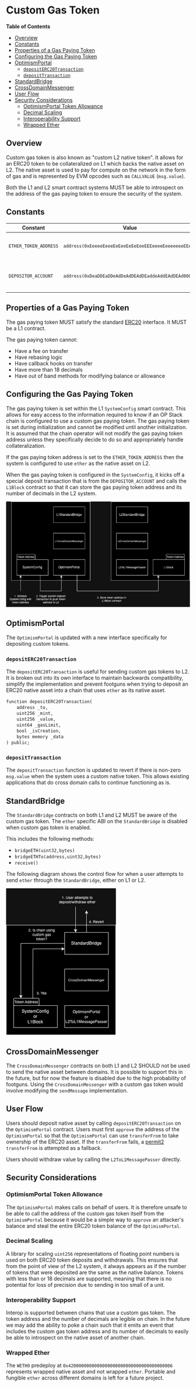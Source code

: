 # Custom Gas Token

<!-- START doctoc generated TOC please keep comment here to allow auto update -->
<!-- DON'T EDIT THIS SECTION, INSTEAD RE-RUN doctoc TO UPDATE -->
**Table of Contents**

- [Overview](#overview)
- [Constants](#constants)
- [Properties of a Gas Paying Token](#properties-of-a-gas-paying-token)
- [Configuring the Gas Paying Token](#configuring-the-gas-paying-token)
- [OptimismPortal](#optimismportal)
  - [`depositERC20Transaction`](#depositerc20transaction)
  - [`depositTransaction`](#deposittransaction)
- [StandardBridge](#standardbridge)
- [CrossDomainMessenger](#crossdomainmessenger)
- [User Flow](#user-flow)
- [Security Considerations](#security-considerations)
  - [OptimismPortal Token Allowance](#optimismportal-token-allowance)
  - [Decimal Scaling](#decimal-scaling)
  - [Interoperability Support](#interoperability-support)
  - [Wrapped Ether](#wrapped-ether)

<!-- END doctoc generated TOC please keep comment here to allow auto update -->

## Overview

Custom gas token is also known as "custom L2 native token". It allows for an ERC20 token to be collateralized on L1
which backs the native asset on L2. The native asset is used to pay for compute on the network in the form of gas
and is represented by EVM opcodes such as `CALLVALUE` (`msg.value`).

Both the L1 and L2 smart contract systems MUST be able to introspect on the address of the gas paying token to
ensure the security of the system.

## Constants

| Constant          | Value                           | Description |
| ----------------- | ------------------------------- | ----------- |
| `ETHER_TOKEN_ADDRESS` |  `address(0xEeeeeEeeeEeEeeEeEeEeeEEEeeeeEeeeeeeeEEeE)` | Represents ether for gas paying asset |
| `DEPOSITOR_ACCOUNT` | `address(0xDeaDDEaDDeAdDeAdDEAdDEaddeAddEAdDEAd0001)` | Account with auth permissions on `L1Block` contract |

## Properties of a Gas Paying Token

The gas paying token MUST satisfy the standard [ERC20](https://eips.ethereum.org/EIPS/eip-20) interface.
It MUST be a L1 contract.

The gas paying token cannot:

- Have a fee on transfer
- Have rebasing logic
- Have callback hooks on transfer
- Have more than 18 decimals
- Have out of band methods for modifying balance or allowance

## Configuring the Gas Paying Token

The gas paying token is set within the L1 `SystemConfig` smart contract. This allows for easy access to the information
required to know if an OP Stack chain is configured to use a custom gas paying token. The gas paying token is set
during initialization and cannot be modified until another initialization. It is assumed that the chain operator
will not modify the gas paying token address unless they specifically decide to do so and appropriately handle collateralization.

If the gas paying token address is set to the `ETHER_TOKEN_ADDRESS` then the system is configured to use `ether` as the
native asset on L2.

When the gas paying token is configured in the `SystemConfig`, it kicks off a special deposit transaction that is from the
`DEPOSITOR_ACCOUNT` and calls the `L1Block` contract so that it can store the gas paying token address and its number of decimals
in the L2 system.

![](../static/assets/custom-token-setup.png)

## OptimismPortal

The `OptimismPortal` is updated with a new interface specifically for depositing custom tokens.

### `depositERC20Transaction`

The `depositERC20Transaction` is useful for sending custom gas tokens to L2. It is broken out into its own interface
to maintain backwards compatibility, simplify the implementation and prevent footguns when trying to deposit an
ERC20 native asset into a chain that uses `ether` as its native asset.

```solidity
function depositERC20Transaction(
    address _to,
    uint256 _mint,
    uint256 _value,
    uint64 _gasLimit,
    bool _isCreation,
    bytes memory _data
) public;
```

### `depositTransaction`

The `depositTransaction` function is updated to revert if there is non-zero `msg.value` when the system uses a custom
native token. This allows existing applications that do cross domain calls to continue functioning as is.

## StandardBridge

The `StandardBridge` contracts on both L1 and L2 MUST be aware of the custom gas token. The `ether` specific ABI on the
`StandardBridge` is disabled when custom gas token is enabled.

This includes the following methods:

- `bridgeETH(uint32,bytes)`
- `bridgeETHTo(address,uint32,bytes)`
- `receive()`

The following diagram shows the control flow for when a user attempts to send `ether` through the `StandardBridge`, either
on L1 or L2.

![](../static/assets/custom-token-bridge-revert.png)

## CrossDomainMessenger

The `CrossDomainMessenger` contracts on both L1 and L2 SHOULD not be used to send the native asset between domains.
It is possible to support this in the future, but for now the feature is disabled due to the high probability of footguns.
Using the `CrossDomainMessenger` with a custom gas token would involve modifying the `sendMessage` implementation.

## User Flow

Users should deposit native asset by calling `depositERC20Transaction` on the `OptimismPortal` contract.
Users must first `approve` the address of the `OptimismPortal` so that the `OptimismPortal` can use
`transferFrom` to take ownership of the ERC20 asset. If the `transferFrom` fails, a [permit2](https://github.com/Uniswap/permit2)
`transferFrom` is attempted as a fallback.

Users should withdraw value by calling the `L2ToL1MessagePasser` directly.

## Security Considerations

### OptimismPortal Token Allowance

The `OptimismPortal` makes calls on behalf of users. It is therefore unsafe to be able to call the address of the custom gas
token itself from the `OptimismPortal` because it would be a simple way to `approve` an attacker's balance and steal the
entire ERC20 token balance of the `OptimismPortal`.

### Decimal Scaling

A library for scaling `uint256` representations of floating point numbers is used on both ERC20 token deposits and withdrawals.
This ensures that from the point of view of the L2 system, it always appears as if the number of tokens that were deposited
are the same as the native balance. Tokens with less than or 18 decimals are supported, meaning that there is no potential for
loss of precision due to sending in too small of a unit.

### Interoperability Support

Interop is supported between chains that use a custom gas token. The token address and the number of decimals are legible on
chain. In the future we may add the ability to poke a chain such that it emits an event that includes the custom gas token address
and its number of decimals to easily be able to introspect on the native asset of another chain.

### Wrapped Ether

The `WETH9` predeploy at `0x4200000000000000000000000000000000000006` represents wrapped native asset and not wrapped `ether`.
Portable and fungible `ether` across different domains is left for a future project.
